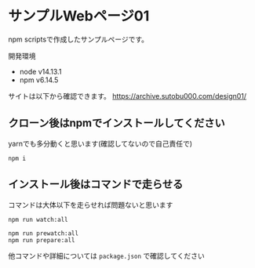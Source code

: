 # サンプルWebページ01

npm scriptsで作成したサンプルページです。

開発環境
- node v14.13.1
- npm v6.14.5

サイトは以下から確認できます。
https://archive.sutobu000.com/design01/

## クローン後はnpmでインストールしてください

yarnでも多分動くと思います(確認してないので自己責任で)

```
npm i
```

## インストール後はコマンドで走らせる

コマンドは大体以下を走らせれば問題ないと思います

```
npm run watch:all

npm run prewatch:all
npm run prepare:all
```

他コマンドや詳細については `package.json` で確認してください

